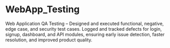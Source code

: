 # WebApp_Testing
Web Application QA Testing – Designed and executed functional, negative, edge case, and security test cases. Logged and tracked defects for login, signup, dashboard, and API modules, ensuring early issue detection, faster resolution, and improved product quality.
